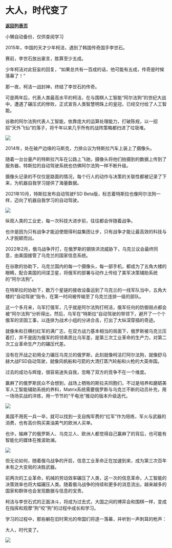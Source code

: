 # 大人，时代变了

[**返回列表页**](/gzh/政事堂2019)

小懒自动备份，仅供查阅学习

2015年，中国的天才少年柯洁，遇到了韩国传奇国手李世石。  

赛前，李世石放出豪言，胜算至少五成。

少年柯洁对此狂妄的回复，“如果总共有一百成的话，他可能有五成，传奇是时候落幕了！”

那一夜，柯洁一战封神，终结了李世石的传奇。

可是两年后，代表人类最高水平的柯洁，在与围棋人工智能“阿尔法狗”的世纪大战中，遭遇了碾压式的惨败，正式宣告人类智慧明珠上的皇冠，已经交付给了人工智能。

谷歌的阿尔法狗代表人工智能，依靠庞大的运算处理能力，打破陈规，以一招招“天外飞仙”的落子，将千年以来几乎所有的战阵策略都扫进了垃圾堆。

![](https://mmbiz.qpic.cn/mmbiz_jpg/rxhS23yu8cNiaJsU1icl90ACkZYzKBJice89icibcD7O4jGrSOojqDpzvGcg4f5FoP4JmSlcPDwYWaASbnqJYCQl1lQ/640?wx_fmt=jpeg)

2014年，处在破产边缘的马斯克，力排众议为特斯拉汽车上装上了摄像头。

随着一台台量产的特斯拉汽车在公路上飞驰，摄像头将他们拍摄到的数据上传到了服务器，特斯拉的自动驾驶系统也仿佛阿尔法狗一样不断升级。

摄像头记录的不仅仅是路面的情况，每个行人的动作与决策的关联性都被记录了下来，为机器自我学习提供了海量数据。  

2021年10月，特斯拉发布自动驾驶FSD Beta版，标志着特斯拉也像阿尔法狗一样，迈向了机器自我学习的自动驾驶。

![](https://mmbiz.qpic.cn/mmbiz_jpg/rxhS23yu8cNiaJsU1icl90ACkZYzKBJice82kTAfC1tzyx4buOwnEOuLtwdTLIkLxYjibLictxYicBvb78GbhIJicXO3w/640?wx_fmt=jpeg)

纵观人类的工业史，每一次科技大进步前，往往都会伴随着战争。  

也许是因为只有战争才能迫使既得利益集团让步，只有战争才能让最高效的科技与人才脱颖而出。  

2022年2月，俄乌战争开打，在俄罗斯的钢铁洪流威胁下，乌克兰议会最终同意，由美国接管了乌克兰的国家信息系统。

在谷歌的协助下，乌克兰国内的每一个摄像头，每一部手机，都成为了五角大楼的眼睛，配合美国的间谍卫星，将俄军的部署与动作上传给了美军决策辅助系统的“阿尔法狗”。

在特斯拉的协助下，数万个星链的接收设备运到了乌克兰的一线军队当中，五角大楼的“自动驾驶”指令，在第一时间被传输至了乌克兰连排一级的部队。  

这一个多月来，乌军打俄军，几乎就是阿尔法狗打柯洁，俄军任何的防御弱点都会被“阿尔法狗”分析得出，然后，乌军在“特斯拉”自动驾驶的带领下，避开了一个个俄军的坚固工事，以连排为战术小组的分进合击，打出了大纵深穿插的奇迹。

就像朱和日横扫红军的满广志，在双方战力基本相当的局面下，俄罗斯被乌克兰压着打，并不是因为俄军的将领素质比乌军差，是第三次工业革命的生产力，对第二次工业革命生产力的碾压代差。

没有在开战之初用全力碾压乌克兰的俄罗斯，此刻就像柯洁打阿尔法狗，就像舒马赫大战FSD自动驾驶，就像风帆船和弓箭的大清打蒸汽轮船和火枪的大英帝国。  

过去的成功与辉煌，很容易迷失自我，忽略了双方的竞争不在一个维度。

赢麻了的俄罗斯民众不会想到，战场上牺牲的斯拉夫同胞们，不过是培养和磨砺美军人工智能辅助系统的养料，Matrix系统需要俄罗斯与乌克兰不断的动员补充，用一场场实战的淬炼，用一节节的“干电池”推动的版本升级迭代。

![](https://mmbiz.qpic.cn/mmbiz_jpg/rxhS23yu8cNiaJsU1icl90ACkZYzKBJice835eqtBjZ1zlJqFFxVL9BHTBSu80xj2nLhd5sMwficNVWXwDLIKNep1w/640?wx_fmt=jpeg)

美国不用死一兵一卒，就可以找到一支自掏军费的“红军”作为陪练，军火与武器的消费，也有高价购买美油美气的欧洲人买单。

也许，输麻了的俄罗斯人、乌克兰人、欧洲人都觉得自己赢麻了的背后，也可能有智能化的媒体在推波助澜。

![](https://mmbiz.qpic.cn/mmbiz_jpg/rxhS23yu8cNiaJsU1icl90ACkZYzKBJice8jSPCaEicrK2CnzZTqCRe2pJccnrv5vJzrjGpjF3bS4vLhLkoYtXEYoA/640?wx_fmt=jpeg)

但无论如何，随着俄乌战争的开启，信息工业革命正在加速到来，成为第三次百年未有之大变局的决胜武器。

前两次的工业革命，机械的劳动效率碾压了人类，这一次的信息革命，人工智能的决策效率也将大幅碾压人类。随着俄乌战争的持续和更多的消息流出，越来越多的国家和群体也会发现数据与信息的宝贵。

柯洁与李世石式的正面决斗，将成为过去式，大国之间的博弈会和围棋一样，变成在指挥和观摩“狗”咬“狗”的过程中成长和学习。

学习的过程中，那些躺在旧时荣光的帝国们将逐一落幕，并听到一声刺耳的枪声：

大人，时代变了。

![](https://mmbiz.qpic.cn/mmbiz_png/rxhS23yu8cNiaJsU1icl90ACkZYzKBJice8icTaAtib50UXSly990Jpqod89Oc4MvoKpyZaibedESEd7vBK6AHnIKA7Q/640?wx_fmt=png)


